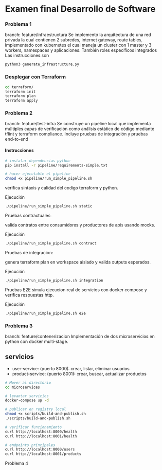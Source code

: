 # Examen final Desarrollo de Software

### Problema 1
branch: feature/infraestructura
Se implementó la arquitectura de una red privada la cual contienen 2 subredes, internet gateway, route tables, implementado con kubernetes el cual maneja un cluster con 1 master y 3 workers, namespaces y aplicaciones. También roles específicos integrados
Las instrucciones son
```bash
python3 generate_infrastructure.py
```

### Desplegar con Terraform
```bash
cd terraform/
terraform init
terraform plan
terraform apply
```

### Problema 2
branch: feature/test-infra
Se construye un pipeline local que implementa múltiples capas de verificación como análisis estático de código mediante tflint y terraform compliance. Incluye pruebas de integración y pruebas end-to-end

#### Instrucciones

```bash
# instalar dependencias python
pip install -r pipeline/requirements-simple.txt

# hacer ejecutable el pipeline
chmod +x pipeline/run_simple_pipeline.sh
```
verifica sintaxis y calidad del codigo terraform y python.

Ejecución
```bash
./pipeline/run_simple_pipeline.sh static
```
Pruebas contractuales:

valida contratos entre consumidores y productores de apis usando mocks.

Ejecución
```bash
./pipeline/run_simple_pipeline.sh contract
```
Pruebas de integración:

genera terraform plan en workspace aislado y valida outputs esperados.

Ejecución
```bash
./pipeline/run_simple_pipeline.sh integration
```
Pruebas E2E
simula ejecucion real de servicios con docker compose y verifica respuestas http.

Ejecución
```bash
./pipeline/run_simple_pipeline.sh e2e
```
### Problema 3
branch: feature/contenerizacion
Implementación de dos microservicios en python con docker multi-stage.

## servicios

- user-service: (puerto 8000): crear, listar, eliminar usuarios
- product-service: (puerto 8001): crear, buscar, actualizar productos

```bash
# Mover al directorio
cd microservices

# levantar servicios
docker-compose up -d

# publicar en registry local
chmod +x scripts/build-and-publish.sh
./scripts/build-and-publish.sh

# verificar funcionamiento
curl http://localhost:8000/health
curl http://localhost:8001/health

# endpoints principales
curl http://localhost:8000/users
curl http://localhost:8001/products
```

Problema 4

